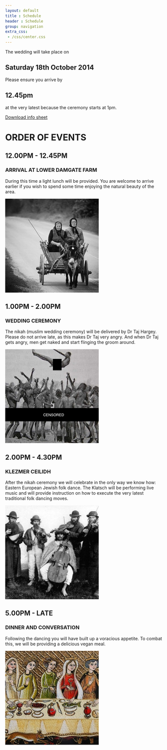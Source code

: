 ```yaml
---
layout: default
title : Schedule
header : Schedule
group: navigation
extra_css:
 - /css/center.css
---
```


The wedding will take place on 

## Saturday 18th October 2014

Please ensure you arrive by

## 12.45pm

at the very latest because the ceremony starts at 1pm.


<div class="jumbotron top-buffer bottom-buffer">
	<a href="/img/infosheet.pdf" class="btn-infosheet">Download info sheet</a>
</div>


# ORDER OF EVENTS

## 12.00PM - 12.45PM

### ARRIVAL AT LOWER DAMGATE FARM

During this time a light lunch will be provided. You are welcome to arrive earlier if you wish to spend some time enjoying the natural beauty of the area.

<div class="jumbotron bottom-buffer">
	<img src="/img/donkey.jpg">
</div>


## 1.00PM - 2.00PM

### WEDDING CEREMONY

The nikah (muslim wedding ceremony) will be delivered by Dr Taj Hargey. Please do not arrive late, as this makes Dr Taj very angry. And when Dr Taj gets angry, men get naked and start flinging the groom around.

<div class="jumbotron bottom-buffer">
	<img src="/img/ceremony.jpg">
</div>


## 2.00PM - 4.30PM

### KLEZMER CEILIDH

After the nikah ceremony we will celebrate in the only way we know how: Eastern European Jewish folk dance. The Klatsch will be performing live music and will provide instruction on how to execute the very latest traditional folk dancing moves.

<div class="jumbotron bottom-buffer">
	<img src="/img/klezmer.jpg">
</div>


## 5.00PM - LATE

### DINNER AND CONVERSATION

Following the dancing you will have built up a voracious appetite. To combat this, we will be providing a delicious vegan meal. 

<div class="jumbotron bottom-buffer">
	<img src="/img/food.jpg">
</div>

